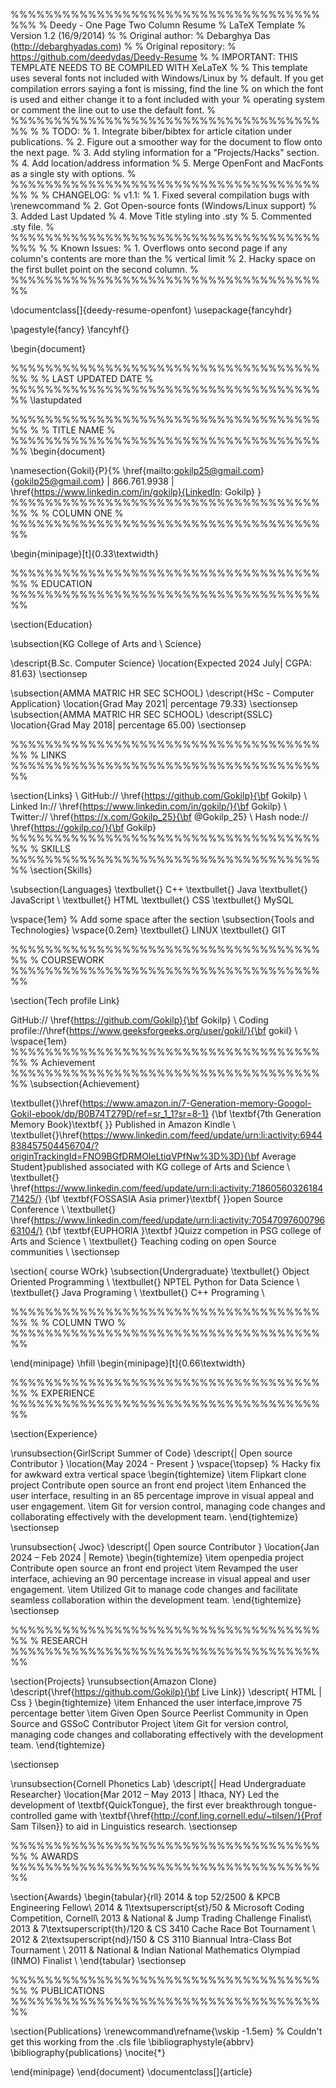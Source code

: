 %%%%%%%%%%%%%%%%%%%%%%%%%%%%%%%%%%%%%%%
% Deedy - One Page Two Column Resume
% LaTeX Template
% Version 1.2 (16/9/2014)
%
% Original author:
% Debarghya Das (http://debarghyadas.com)
%
% Original repository:
% https://github.com/deedydas/Deedy-Resume
%
% IMPORTANT: THIS TEMPLATE NEEDS TO BE COMPILED WITH XeLaTeX
%
% This template uses several fonts not included with Windows/Linux by
% default. If you get compilation errors saying a font is missing, find the line
% on which the font is used and either change it to a font included with your
% operating system or comment the line out to use the default font.
% 
%%%%%%%%%%%%%%%%%%%%%%%%%%%%%%%%%%%%%%
% 
% TODO:
% 1. Integrate biber/bibtex for article citation under publications.
% 2. Figure out a smoother way for the document to flow onto the next page.
% 3. Add styling information for a "Projects/Hacks" section.
% 4. Add location/address information
% 5. Merge OpenFont and MacFonts as a single sty with options.
% 
%%%%%%%%%%%%%%%%%%%%%%%%%%%%%%%%%%%%%%
%
% CHANGELOG:
% v1.1:
% 1. Fixed several compilation bugs with \renewcommand
% 2. Got Open-source fonts (Windows/Linux support)
% 3. Added Last Updated
% 4. Move Title styling into .sty
% 5. Commented .sty file.
%
%%%%%%%%%%%%%%%%%%%%%%%%%%%%%%%%%%%%%%%
%
% Known Issues:
% 1. Overflows onto second page if any column's contents are more than the
% vertical limit
% 2. Hacky space on the first bullet point on the second column.
%
%%%%%%%%%%%%%%%%%%%%%%%%%%%%%%%%%%%%%%


\documentclass[]{deedy-resume-openfont}
\usepackage{fancyhdr}
 
\pagestyle{fancy}
\fancyhf{}
 
\begin{document}

%%%%%%%%%%%%%%%%%%%%%%%%%%%%%%%%%%%%%%
%
%     LAST UPDATED DATE
%
%%%%%%%%%%%%%%%%%%%%%%%%%%%%%%%%%%%%%%
\lastupdated

%%%%%%%%%%%%%%%%%%%%%%%%%%%%%%%%%%%%%%
%
%     TITLE NAME
%
%%%%%%%%%%%%%%%%%%%%%%%%%%%%%%%%%%%%%%
\begin{document}

\namesection{Gokil}{P}{%
  \href{mailto:gokilp25@gmail.com}{gokilp25@gmail.com} | 866.761.9938 | \href{https://www.linkedin.com/in/gokilp}{LinkedIn: Gokilp}
}
%%%%%%%%%%%%%%%%%%%%%%%%%%%%%%%%%%%%%%
%
%     COLUMN ONE
%
%%%%%%%%%%%%%%%%%%%%%%%%%%%%%%%%%%%%%%

\begin{minipage}[t]{0.33\textwidth} 

%%%%%%%%%%%%%%%%%%%%%%%%%%%%%%%%%%%%%%
%     EDUCATION
%%%%%%%%%%%%%%%%%%%%%%%%%%%%%%%%%%%%%%

\section{Education} 

\subsection{KG College of Arts and \\ Science}

\descript{B.Sc. Computer Science}
\location{Expected 2024  July| CGPA: 81.63}
\sectionsep

\subsection{AMMA MATRIC HR SEC SCHOOL}
\descript{HSc - Computer Application}
\location{Grad May 2021| percentage 79.33}
\sectionsep
\subsection{AMMA MATRIC HR SEC SCHOOL}
\descript{SSLC}
\location{Grad May 2018| percentage 65.00}
\sectionsep

%%%%%%%%%%%%%%%%%%%%%%%%%%%%%%%%%%%%%%
%     LINKS
%%%%%%%%%%%%%%%%%%%%%%%%%%%%%%%%%%%%%%

\section{Links}  \\
GitHub:// \href{https://github.com/Gokilp}{\bf  Gokilp} \\
Linked In://  \href{https://www.linkedin.com/in/gokilp/}{\bf Gokilp} \\
Twitter://  \href{https://x.com/Gokilp_25}{\bf @Gokilp\_25} \\
 Hash node://  \href{https://gokilp.co/}{\bf Gokilp}
%%%%%%%%%%%%%%%%%%%%%%%%%%%%%%%%%%%%%%
%     SKILLS
%%%%%%%%%%%%%%%%%%%%%%%%%%%%%%%%%%%%%%
\section{Skills}

\subsection{Languages}
\textbullet{} C++ \textbullet{} Java \textbullet{} JavaScript \\
\textbullet{} HTML \textbullet{} CSS \textbullet{} MySQL

\vspace{1em} % Add some space after the section
\subsection{Tools and Technologies}
\vspace{0.2em}
\textbullet{} LINUX \textbullet{} GIT 
 
%%%%%%%%%%%%%%%%%%%%%%%%%%%%%%%%%%%%%%
%     COURSEWORK
%%%%%%%%%%%%%%%%%%%%%%%%%%%%%%%%%%%%%%

\section{Tech profile Link}

GitHub:// \href{https://github.com/Gokilp}{\bf  Gokilp} \\
Coding profile://\href{https://www.geeksforgeeks.org/user/gokil/}{\bf gokil} \\
\vspace{1em}
%%%%%%%%%%%%%%%%%%%%%%%%%%%%%%%%%%%%%%
%    Achievement
%%%%%%%%%%%%%%%%%%%%%%%%%%%%%%%%%%%%%%
\subsection{Achievement}

\textbullet{}\href{https://www.amazon.in/7-Generation-memory-Googol-Gokil-ebook/dp/B0B74T279D/ref=sr_1_1?sr=8-1} 
{\bf \textbf{7th Generation Memory Book}\textbf{ }} Published in Amazon Kindle 
\\
\textbullet{}\href{https://www.linkedin.com/feed/update/urn:li:activity:6944838457504456704/?originTrackingId=FNO9BGfDRMOIeLtiqVPfNw%3D%3D}{\bf Average Student}published associated  with  KG college of Arts and Science   \\
\textbullet{} \href{https://www.linkedin.com/feed/update/urn:li:activity:7186056032618471425/} 
{\bf \textbf{FOSSASIA Asia primer}\textbf{ }}open Source Conference \\
\textbullet{} \href{https://www.linkedin.com/feed/update/urn:li:activity:7054709760079663104/} 
{\bf \textbf{EUPHORIA }\textbf }Quizz competion in PSG college of Arts and Science
\\
\textbullet{} Teaching coding on open Source communities
\\
\sectionsep





\section{ course WOrk}
\subsection{Undergraduate}
\textbullet{} Object Oriented Programming \\
\textbullet{} NPTEL Python for Data Science \\
\textbullet{} Java Programing \\
\textbullet{} C++  Programing \\



%%%%%%%%%%%%%%%%%%%%%%%%%%%%%%%%%%%%%%
%
%     COLUMN TWO
%
%%%%%%%%%%%%%%%%%%%%%%%%%%%%%%%%%%%%%%

\end{minipage} 
\hfill
\begin{minipage}[t]{0.66\textwidth} 

%%%%%%%%%%%%%%%%%%%%%%%%%%%%%%%%%%%%%%
%     EXPERIENCE
%%%%%%%%%%%%%%%%%%%%%%%%%%%%%%%%%%%%%%

\section{Experience}

\runsubsection{GirlScript Summer of Code}
\descript{| Open source  Contributor }
\location{May 2024 - Present }
\vspace{\topsep} % Hacky fix for awkward extra vertical space
\begin{tightemize}
\item Flipkart clone  project  Contribute open source  an front end project
\item  Enhanced the user interface, resulting in an 85 percentage improve  in visual appeal and user engagement.
\item Git for version control, managing code changes and collaborating effectively with the development team.
\end{tightemize}
\sectionsep

\runsubsection{ Jwoc}
\descript{| Open source Contributor }
\location{Jan 2024  – Feb 2024 | Remote}
\begin{tightemize}
\item openpedia project  Contribute open source  an front end project
\item Revamped the user interface, achieving an 90 percentage increase in visual appeal and user engagement.
\item Utilized Git to manage code changes and facilitate seamless collaboration within the development team.
\end{tightemize}
\sectionsep

%%%%%%%%%%%%%%%%%%%%%%%%%%%%%%%%%%%%%%
%     RESEARCH
%%%%%%%%%%%%%%%%%%%%%%%%%%%%%%%%%%%%%%

\section{Projects}
\runsubsection{Amazon Clone}
\descript{\href{https://github.com/Gokilp}{\bf Live Link}}
\descript{ HTML | Css }
\begin{tightemize}
\item Enhanced the user interface,improve 75 percentage better 
\item  Given Open Source Peerlist Community in Open Source and GSSoC Contributor Project
\item Git for version control, managing code changes and collaborating effectively with the development team.
\end{tightemize}

\sectionsep

\runsubsection{Cornell Phonetics Lab}
\descript{| Head Undergraduate Researcher}
\location{Mar 2012 – May 2013 | Ithaca, NY}
Led the development of \textbf{QuickTongue}, the first ever breakthrough tongue-controlled game with \textbf{\href{http://conf.ling.cornell.edu/~tilsen/}{Prof Sam Tilsen}} to aid in Linguistics research. 
\sectionsep

%%%%%%%%%%%%%%%%%%%%%%%%%%%%%%%%%%%%%%
%     AWARDS
%%%%%%%%%%%%%%%%%%%%%%%%%%%%%%%%%%%%%%

\section{Awards} 
\begin{tabular}{rll}
2014	     & top 52/2500  & KPCB Engineering Fellow\\
2014	     & 1\textsuperscript{st}/50  & Microsoft Coding Competition, Cornell\\
2013	     & National  & Jump Trading Challenge Finalist\\
2013     & 7\textsuperscript{th}/120 & CS 3410 Cache Race Bot Tournament  \\
2012     & 2\textsuperscript{nd}/150 & CS 3110 Biannual Intra-Class Bot Tournament \\
2011     & National & Indian National Mathematics Olympiad (INMO) Finalist \\
\end{tabular}
\sectionsep

%%%%%%%%%%%%%%%%%%%%%%%%%%%%%%%%%%%%%%
%     PUBLICATIONS
%%%%%%%%%%%%%%%%%%%%%%%%%%%%%%%%%%%%%%

\section{Publications} 
\renewcommand\refname{\vskip -1.5em} % Couldn't get this working from the .cls file
\bibliographystyle{abbrv}
\bibliography{publications}
\nocite{*}

\end{minipage} 
\end{document}  \documentclass[]{article}
